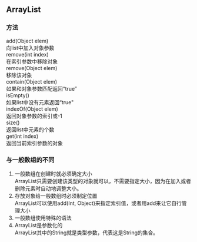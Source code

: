 ## ArrayList

### 方法
add(Object elem)  
向list中加入对象参数  
remove(int index)  
在索引参数中移除对象  
remove(Object elem)  
移除该对象  
contain(Object elem)  
如果和对象参数匹配返回“true”  
isEmpty()  
如果list中没有元素返回“true"  
indexOf(Object elem)  
返回对象参数的索引或-1  
size()  
返回list中元素的个数  
get(int index)  
返回当前索引参数的对象
### 与一般数组的不同
1. 一般数组在创建时就必须确定大小  
ArrayList只需要创建该类型的对象就可以，不需要指定大小，因为在加入或者删除元素时自动地调整大小。  
2. 存放对象给一般数组时必须制定位置  
ArrayList可以使用add(Int, Object)来指定索引值，或者用add来让它自行管理大小
3. 一般数组使用特殊的语法
4. ArrayList是参数化的  
ArrayList<String>其中的String就是类型参数，代表这是String的集合。

